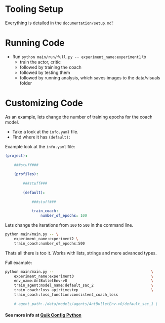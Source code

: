 # Tooling Setup

Everything is detailed in the `documentation/setup.md`!

# Running Code

- Run `python main/run/full.py -- experiment_name:experiment1` to 
    - train the actor, critic
    - followed by training the coach
    - followed by testing them
    - followed by running analysis, which saves images to the data/visuals folder


# Customizing  Code

As an example, lets change the number of training epochs for the coach model. 

- Take a look at the `info.yaml` file.
- Find where it has `(default):`

Example look at the `info.yaml` file:

```yaml
(project):
    
    ###stuff###
    
    (profiles):
        
        ###stuff###
        
        (default):
            
            ###stuff###
            
            train_coach:
                number_of_epochs: 100
```

Lets change the iterations from `100` to `500` in the command line.

```sh
python main/main.py -- \
    experiment_name:experiment2 \
    train_coach:number_of_epochs:500
```

Thats all there is too it. Works with lists, strings and more advanced types. <br>

Full example:

```sh
python main/main.py --                                            \
    experiment_name:experiment3                                   \
    env_name:AntBulletEnv-v0                                      \
    train_agent:model_name:default_sac_2                          \
    train_coach:loss_api:timestep                                 \
    train_coach:loss_function:consistent_coach_loss
    
    # agent_path:./data/models/agents/AntBulletEnv-v0/default_sac_1 \
```

#### See more info at [Quik Config Python](https://github.com/jeff-hykin/quik_config_python#command-line-arguments)
